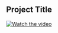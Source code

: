 ## Project Title

[![Watch the video](https://drive.google.com/file/d/1-dxkTEygbT4RxqxoSgPRm8z2cP35xnRu/view)](https://drive.google.com/file/d/1lJT6yJSX_Ho8we-XcjITeLStfQr-_dfq/view?usp=sharing)

